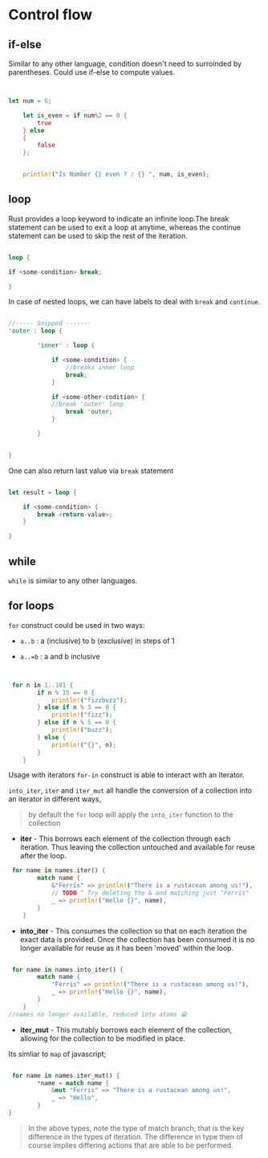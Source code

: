# Control flow

## if-else

Similar to any other language, condition doesn't need to surroinded by parentheses. Could use if-else to compute values.

```rust 


let num = 6;

    let is_even = if num%2 == 0 {
        true
    } else
    {
        false
    };


    println!("Is Number {} even ? : {} ", num, is_even);

```

## loop

Rust provides a loop keyword to indicate an infinite loop.The break statement can be used to exit a loop at anytime, whereas the continue statement can be used to skip the rest of the iteration.

```rust 

loop {

if <some-condition> break;

}

```

In case of nested loops, we can have labels to deal with `break` and `continue`.

```rust

//----- Snipped -------
'outer : loop {

        'inner' : loop {

            if <some-condition> {
                //breaks inner loop
                break;
            }

            if <some-other-codition> {
            //break 'outer' loop
                break 'outer;
            }

        }


}

```

One can also return last value via `break` statement

```rust

let result = loop {

    if <some-condition> {
        break <return-value>;
    }

}

```

## while 

`while` is similar to any other languages.

## for loops

`for` construct could be used in two ways:

- `a..b` : a (inclusive) to b (exclusive) in steps of 1
    
- `a..=b` : a and b inclusive 

```rust


 for n in 1..101 {
        if n % 15 == 0 {
            println!("fizzbuzz");
        } else if n % 3 == 0 {
            println!("fizz");
        } else if n % 5 == 0 {
            println!("buzz");
        } else {
            println!("{}", n);
        }
    }

```

Usage with iterators
`for-in` construct is able to interact with an Iterator.

`into_iter`, `iter` and `iter_mut` all handle the conversion of a collection into an iterator in different ways,

> by default the `for` loop will apply the `into_iter` function to the collection


- **iter** - This borrows each element of the collection through each iteration. Thus leaving the collection untouched and available for reuse after the loop.

```rust
 for name in names.iter() {
        match name {
            &"Ferris" => println!("There is a rustacean among us!"),
            // TODO ^ Try deleting the & and matching just "Ferris"
            _ => println!("Hello {}", name),
        }
    }
```

- **into_iter** - This consumes the collection so that on each iteration the exact data is provided. Once the collection has been consumed it is no longer available for reuse as it has been 'moved' within the loop.

```rust

 for name in names.into_iter() {
        match name {
            "Ferris" => println!("There is a rustacean among us!"),
            _ => println!("Hello {}", name),
        }
    }
//names no longer available, reduced into atoms 😀

```


- **iter_mut** - This mutably borrows each element of the collection, allowing for the collection to be modified in place. 

Its simliar to `map` of javascript;


```rust

 for name in names.iter_mut() {
        *name = match name {
            &mut "Ferris" => "There is a rustacean among us!",
            _ => "Hello",
        }
}


```



> In the above types, note the type of match branch, that is the key difference in the types of iteration. The difference in type then of course implies differing actions that are able to be performed.
